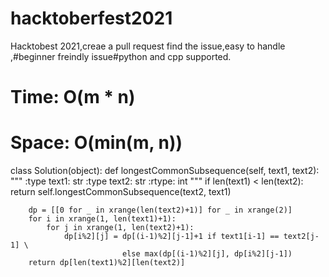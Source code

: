 # hacktoberfest2021
Hacktobest 2021,creae a pull request find the issue,easy to handle ,#beginner freindly issue#python and cpp supported.
#
# Time:  O(m * n)
# Space: O(min(m, n))

class Solution(object):
    def longestCommonSubsequence(self, text1, text2):
        """
        :type text1: str
        :type text2: str
        :rtype: int
        """
        if len(text1) < len(text2):
            return self.longestCommonSubsequence(text2, text1)

        dp = [[0 for _ in xrange(len(text2)+1)] for _ in xrange(2)]
        for i in xrange(1, len(text1)+1):
            for j in xrange(1, len(text2)+1):
                dp[i%2][j] = dp[(i-1)%2][j-1]+1 if text1[i-1] == text2[j-1] \
                             else max(dp[(i-1)%2][j], dp[i%2][j-1])
        return dp[len(text1)%2][len(text2)]
